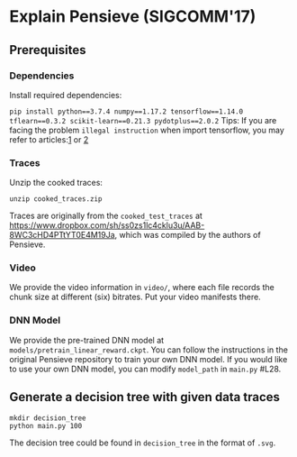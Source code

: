 # Explain Pensieve (SIGCOMM'17)

## Prerequisites
### Dependencies
Install required dependencies:

``
pip install python==3.7.4 numpy==1.17.2 tensorflow==1.14.0 tflearn==0.3.2 scikit-learn==0.21.3 pydotplus==2.0.2
``
Tips: If you are facing the problem `illegal instruction` when import tensorflow, you may refer to articles:[1](https://tech.amikelive.com/node-882/how-to-build-and-install-the-latest-tensorflow-without-cuda-gpu-and-with-optimized-cpu-performance-on-ubuntu/) or [2](https://github.com/naruai/wiki/blob/master/TensorFlow/BuildTensorFlowWOAVX.md)
### Traces
Unzip the cooked traces:

``
unzip cooked_traces.zip
``

Traces are originally from the `cooked_test_traces` at https://www.dropbox.com/sh/ss0zs1lc4cklu3u/AAB-8WC3cHD4PTtYT0E4M19Ja, which was compiled by the authors of Pensieve.

### Video
We provide the video information in `video/`, where each file records the chunk size at different (six) bitrates. Put your video manifests there.

### DNN Model
We provide the pre-trained DNN model at `models/pretrain_linear_reward.ckpt`. You can follow the instructions in the original Pensieve repository to train your own DNN model.
If you would like to use your own DNN model, you can modify `model_path` in `main.py` #L28. 

## Generate a decision tree with given data traces 

```
mkdir decision_tree
python main.py 100
```

The decision tree could be found in `decision_tree` in the format of `.svg`.
